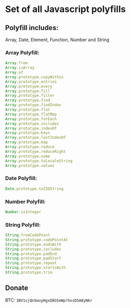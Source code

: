 # Set of all Javascript polyfills

## Polyfill includes:

Array, Date, Element, Function, Number and String

### Array Polyfill:
```js
Array.from
Array.isArray
Array.of
Array.prototype.copyWithin
Array.prototype.entries
Array.prototype.every
Array.prototype.fill
Array.prototype.filter
Array.prototype.find
Array.prototype.findIndex
Array.prototype.flat
Array.prototype.flatMap
Array.prototype.forEach
Array.prototype.includes
Array.prototype.indexOf
Array.prototype.keys
Array.prototype.lastIndexOf
Array.prototype.map
Array.prototype.reduce
Array.prototype.reduceRight
Array.prototype.some
Array.prototype.toLocaleString
Array.prototype.values
```

### Date Polyfill:
```js
Date.prototype.toISOString
```

### Number Polyfill:
```js
Number.isInteger
```

### String Polyfill:
```js
String.fromCodePoint
String.prototype.codePointAt
String.prototype.endsWith
String.prototype.includes
String.prototype.padEnd
String.prototype.padStart
String.prototype.repeat
String.prototype.startsWith
String.prototype.trim
```


## Donate

BTC: `1NV1sjQnXwuyHgxQ8G5eWprhxsD5A8yN6r`
